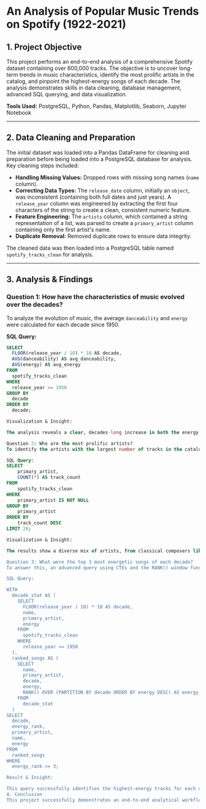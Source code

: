# An Analysis of Popular Music Trends on Spotify (1922-2021)

## 1. Project Objective
This project performs an end-to-end analysis of a comprehensive Spotify dataset containing over 600,000 tracks. The objective is to uncover long-term trends in music characteristics, identify the most prolific artists in the catalog, and pinpoint the highest-energy songs of each decade. The analysis demonstrates skills in data cleaning, database management, advanced SQL querying, and data visualization.

**Tools Used:** PostgreSQL, Python, Pandas, Matplotlib, Seaborn, Jupyter Notebook

---

## 2. Data Cleaning and Preparation
The initial dataset was loaded into a Pandas DataFrame for cleaning and preparation before being loaded into a PostgreSQL database for analysis. Key cleaning steps included:

* **Handling Missing Values:** Dropped rows with missing song names (`name` column).
* **Correcting Data Types:** The `release_date` column, initially an `object`, was inconsistent (containing both full dates and just years). A `release_year` column was engineered by extracting the first four characters of the string to create a clean, consistent numeric feature.
* **Feature Engineering:** The `artists` column, which contained a string representation of a list, was parsed to create a `primary_artist` column containing only the first artist's name.
* **Duplicate Removal:** Removed duplicate rows to ensure data integrity.

The cleaned data was then loaded into a PostgreSQL table named `spotify_tracks_clean` for analysis.

---

## 3. Analysis & Findings

### Question 1: How have the characteristics of music evolved over the decades?
To analyze the evolution of music, the average `danceability` and `energy` were calculated for each decade since 1950.

**SQL Query:**
```sql
SELECT
  FLOOR(release_year / 10) * 10 AS decade,
  AVG(danceability) AS avg_danceability,
  AVG(energy) AS avg_energy
FROM
  spotify_tracks_clean
WHERE
  release_year >= 1950
GROUP BY
  decade
ORDER BY
  decade;

Visualization & Insight:

The analysis reveals a clear, decades-long increase in both the energy and danceability of popular music, peaking in the 2000s. The 2020s show the first slight decline in average energy, suggesting a potential shift in musical trends, possibly influenced by the rise of lower-energy, mood-based genres on streaming platforms.

Question 2: Who are the most prolific artists?
To identify the artists with the largest number of tracks in the catalog, a query was run to count the tracks for each artist.

SQL Query:
SELECT
    primary_artist,
    COUNT(*) AS track_count
FROM
    spotify_tracks_clean
WHERE
    primary_artist IS NOT NULL
GROUP BY
    primary_artist
ORDER BY
    track_count DESC
LIMIT 20;

Visualization & Insight:

The results show a diverse mix of artists, from classical composers like Bach and Mozart to legendary singers like Frank Sinatra. This highlights the comprehensive nature of the Spotify catalog and the longevity of certain artists' work.

Question 3: What were the top 3 most energetic songs of each decade?
To answer this, an advanced query using CTEs and the RANK() window function was required to rank songs within each decade based on their energy level.

SQL Query:

WITH
  decade_stat AS (
    SELECT
      FLOOR(release_year / 10) * 10 AS decade,
      name,
      primary_artist,
      energy
    FROM
      spotify_tracks_clean
    WHERE
      release_year >= 1950
  ),
  ranked_songs AS (
    SELECT
      name,
      primary_artist,
      decade,
      energy,
      RANK() OVER (PARTITION BY decade ORDER BY energy DESC) AS energy_rank
    FROM
      decade_stat
  )
SELECT
  decade,
  energy_rank,
  primary_artist,
  name,
  energy
FROM
  ranked_songs
WHERE
  energy_rank <= 3;

Result & Insight:

This query successfully identifies the highest-energy tracks for each decade. The results show a fascinating mix of genres, from early Rock & Roll and Punk in the mid-20th century to intense Metal and Electronic subgenres in more recent decades. This demonstrates how the peak energy of music has been expressed differently across various eras.
4. Conclusion
This project successfully demonstrates an end-to-end analytical workflow. By cleaning raw data, loading it into a relational database, and using a combination of SQL and Python, meaningful insights were extracted about the evolution of popular music. The findings confirm long-term trends and reveal specific, high-impact tracks and artists, showcasing a comprehensive approach to data analysis.

